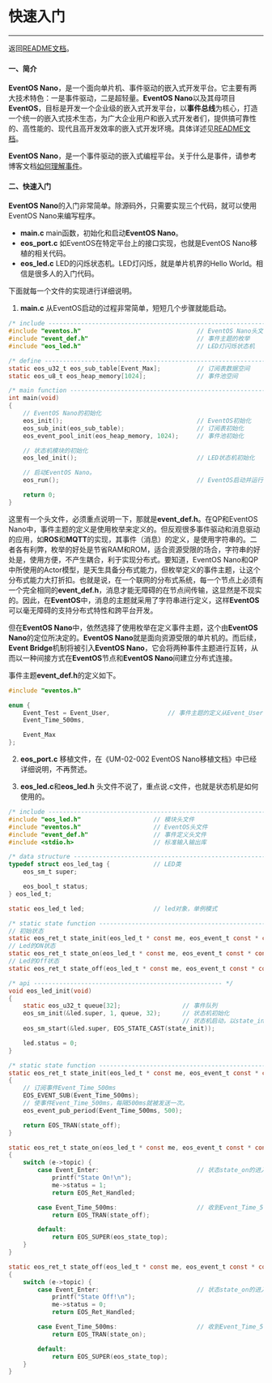 # 快速入门
------
返回[README文档](../README.md)。

#### 一、简介
**EventOS Nano**，是一个面向单片机、事件驱动的嵌入式开发平台。它主要有两大技术特色：一是事件驱动，二是超轻量。**EventOS Nano**以及其母项目**EventOS**，目标是开发一个企业级的嵌入式开发平台，以**事件总线**为核心，打造一个统一的嵌入式技术生态，为广大企业用户和嵌入式开发者们，提供搞可靠性的、高性能的、现代且高开发效率的嵌入式开发环境。具体详述见[README文档](../README.md)。

**EventOS Nano**，是一个事件驱动的嵌入式编程平台。关于什么是事件，请参考博客文档[如何理解事件](../blog/%E5%A6%82%E4%BD%95%E7%90%86%E8%A7%A3%E4%BA%8B%E4%BB%B6.md)。

#### 二、快速入门
**EventOS Nano**的入门非常简单。除源码外，只需要实现三个代码，就可以使用EventOS Nano来编写程序。
+ **main.c** main函数，初始化和启动**EventOS Nano**。
+ **eos_port.c** 如EventOS在特定平台上的接口实现，也就是EventOS Nano移植的相关代码。
+ **eos_led.c** LED的闪烁状态机。LED灯闪烁，就是单片机界的Hello World。相信是很多人的入门代码。

下面就每一个文件的实现进行详细说明。

1. **main.c**
从EventOS启动的过程非常简单，短短几个步骤就能启动。
``` C
/* include ------------------------------------------------------------------ */
#include "eventos.h"                                // EventOS Nano头文件
#include "event_def.h"                              // 事件主题的枚举
#include "eos_led.h"                                // LED灯闪烁状态机

/* define ------------------------------------------------------------------- */
static eos_u32_t eos_sub_table[Event_Max];          // 订阅表数据空间
static eos_u8_t eos_heap_memory[1024];              // 事件池空间

/* main function ------------------------------------------------------------ */
int main(void)
{
    // EventOS Nano的初始化
    eos_init();                                     // EventOS初始化
    eos_sub_init(eos_sub_table);                    // 订阅表初始化
    eos_event_pool_init(eos_heap_memory, 1024);     // 事件池初始化

    // 状态机模块的初始化
    eos_led_init();                                 // LED状态机初始化

    // 启动EventOS Nano。
    eos_run();                                      // EventOS启动并运行

    return 0;
}
```
这里有一个头文件，必须重点说明一下，那就是**event_def.h**。在QP和EventOS Nano中，事件主题的定义是使用枚举来定义的。但反观很多事件驱动和消息驱动的应用，如**ROS**和**MQTT**的实现，其事件（消息）的定义，是使用字符串的。二者各有利弊，枚举的好处是节省RAM和ROM，适合资源受限的场合，字符串的好处是，使用方便，不产生耦合，利于实现分布式。要知道，EventOS Nano和QP中所使用的Actor模型，是天生具备分布式能力，但枚举定义的事件主题，让这个分布式能力大打折扣。也就是说，在一个联网的分布式系统，每一个节点上必须有一个完全相同的**event_def.h**，消息才能无障碍的在节点间传输，这显然是不现实的。因此，在**EventOS**中，消息的主题就采用了字符串进行定义，这样**EventOS**可以毫无障碍的支持分布式特性和跨平台开发。

但在**EventOS Nano**中，依然选择了使用枚举在定义事件主题，这个由**EventOS Nano**的定位所决定的。**EventOS Nano**就是面向资源受限的单片机的。而后续，**Event Bridge**机制将被引入**EventOS Nano**，它会将两种事件主题进行互转，从而以一种间接方式在**EventOS**节点和**EventOS Nano**间建立分布式连接。

事件主题**event_def.h**的定义如下。
``` C
#include "eventos.h"

enum {
    Event_Test = Event_User,                // 事件主题的定义从Event_User开始，小于Event_User的是系统事件。
    Event_Time_500ms,

    Event_Max
};
```
2. **eos_port.c**
移植文件，在《UM-02-002 EventOS Nano移植文档》中已经详细说明，不再赘述。

3. **eos_led.c**和**eos_led.h**
头文件不说了，重点说.c文件，也就是状态机是如何使用的。
``` C
/* include ------------------------------------------------------------------ */
#include "eos_led.h"                    // 模块头文件
#include "eventos.h"                    // EventOS头文件
#include "event_def.h"                  // 事件定义头文件
#include <stdio.h>                      // 标准输入输出库

/* data structure ----------------------------------------------------------- */
typedef struct eos_led_tag {            // LED类
    eos_sm_t super;

    eos_bool_t status;
} eos_led_t;

static eos_led_t led;                   // led对象，单例模式

/* static state function ---------------------------------------------------- */
// 初始状态
static eos_ret_t state_init(eos_led_t * const me, eos_event_t const * const e);
// Led的ON状态
static eos_ret_t state_on(eos_led_t * const me, eos_event_t const * const e);
// Led的Off状态
static eos_ret_t state_off(eos_led_t * const me, eos_event_t const * const e);

/* api ---------------------------------------------------- */
void eos_led_init(void)
{
    static eos_u32_t queue[32];                 // 事件队列
    eos_sm_init(&led.super, 1, queue, 32);      // 状态机初始化
                                                // 状态机启动，以state_init作为初始状态。
    eos_sm_start(&led.super, EOS_STATE_CAST(state_init));

    led.status = 0;
}

/* static state function ---------------------------------------------------- */
static eos_ret_t state_init(eos_led_t * const me, eos_event_t const * const e)
{
    // 订阅事件Event_Time_500ms
    EOS_EVENT_SUB(Event_Time_500ms);
    // 使事件Event_Time_500ms，每隔500ms就被发送一次。
    eos_event_pub_period(Event_Time_500ms, 500);

    return EOS_TRAN(state_off);
}

static eos_ret_t state_on(eos_led_t * const me, eos_event_t const * const e)
{
    switch (e->topic) {
        case Event_Enter:                           // 状态state_on的进入事件
            printf("State On!\n");
            me->status = 1;
            return EOS_Ret_Handled;

        case Event_Time_500ms:                      // 收到Event_Time_500ms，跳转到state_off
            return EOS_TRAN(state_off);

        default:
            return EOS_SUPER(eos_state_top);
    }
}

static eos_ret_t state_off(eos_led_t * const me, eos_event_t const * const e)
{
    switch (e->topic) {
        case Event_Enter:                           // 状态state_on的进入事件
            printf("State Off!\n");
            me->status = 0;
            return EOS_Ret_Handled;

        case Event_Time_500ms:                      // 收到Event_Time_500ms，跳转到state_on
            return EOS_TRAN(state_on);

        default:
            return EOS_SUPER(eos_state_top);
    }
}
```

